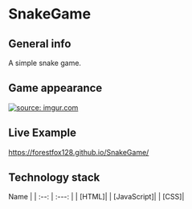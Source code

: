 # SnakeGame
## General info
A simple snake game.

## Game appearance
<a href="https://imgur.com/D1fF1Lp"><img src="https://i.imgur.com/D1fF1Lp.png" title="source: imgur.com" /></a>

## Live Example
 https://forestfox128.github.io/SnakeGame/
 
## Technology stack 

Name |
| :--: | :---: |
| [HTML]|
| [JavaScript]|
| [CSS]|
	
